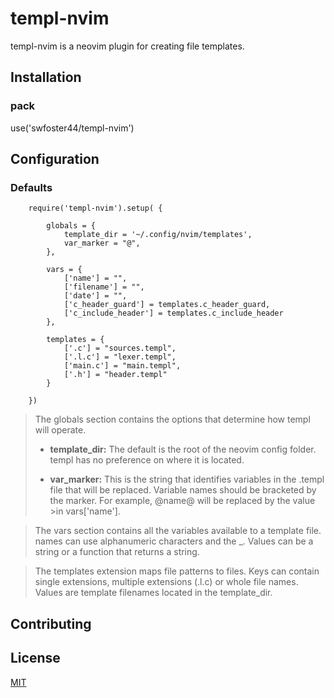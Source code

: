 # templ-nvim

templ-nvim is a neovim plugin for creating file templates.

## Installation

### pack
use('swfoster44/templ-nvim')


## Configuration

### Defaults
```
    require('templ-nvim').setup( {

        globals = {
            template_dir = '~/.config/nvim/templates',
            var_marker = "@",
        },

        vars = {
            ['name'] = "",
            ['filename'] = "",
            ['date'] = "",
            ['c_header_guard'] = templates.c_header_guard,
            ['c_include_header'] = templates.c_include_header
        },

        templates = {
            ['.c'] = "sources.templ",
            ['.l.c'] = "lexer.templ",
            ['main.c'] = "main.templ",
            ['.h'] = "header.templ"
        }

    })
```

>The  globals section contains the options that determine how templ will operate.
>
>* **template_dir:** The default is the root of the neovim config folder. templ
>has no preference on where it is located.
>
>* **var_marker:** This is the string that identifies variables in the .templ 
>file that will be replaced. Variable names should be bracketed by the marker.
>For example, @name@ will be replaced by the value >in vars['name'].


>The vars section contains all the variables available to a template file. 
>names can use alphanumeric characters and the _. Values can be a string or a 
>function that returns a string.


>The templates extension maps file patterns to files. Keys can contain single 
>extensions, multiple extensions (.l.c) or whole file names. Values are 
>template filenames located in the template_dir.


## Contributing


## License

[MIT](https://choosealicense.com/licenses/mit/)
